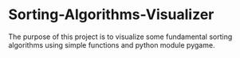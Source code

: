 # Sorting-Algorithms-Visualizer
The purpose of this project is to visualize some fundamental sorting algorithms using simple functions and python module pygame.

